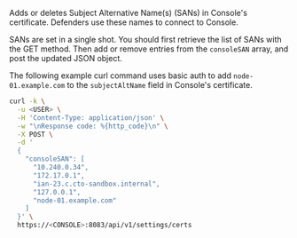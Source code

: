 Adds or deletes Subject Alternative Name(s) (SANs) in Console's certificate.
Defenders use these names to connect to Console.

SANs are set in a single shot.
You should first retrieve the list of SANs with the GET method.
Then add or remove entries from the `consoleSAN` array, and post the updated JSON object.

The following example curl command uses basic auth to add `node-01.example.com` to the `subjectAltName` field in Console's certificate.

```bash
curl -k \
  -u <USER> \
  -H 'Content-Type: application/json' \
  -w "\nResponse code: %{http_code}\n" \
  -X POST \
  -d '
  {
    "consoleSAN": [
      "10.240.0.34",
      "172.17.0.1",
      "ian-23.c.cto-sandbox.internal",
      "127.0.0.1",
      "node-01.example.com"
    ]
  }' \
  https://<CONSOLE>:8083/api/v1/settings/certs
```

